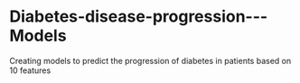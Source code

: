 # Diabetes-disease-progression---Models
Creating models to predict the progression of diabetes in patients based on 10 features
